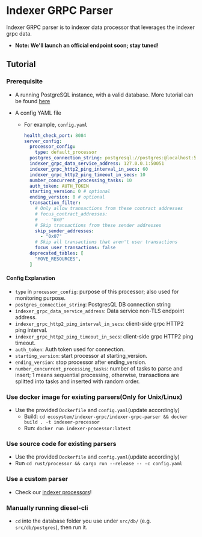 # Indexer GRPC Parser

Indexer GRPC parser is to indexer data processor that leverages the indexer grpc data.

- **Note: We'll launch an official endpoint soon; stay tuned!**

## Tutorial

### Prerequisite

- A running PostgreSQL instance, with a valid database. More tutorial can be
  found [here](https://github.com/aptos-labs/aptos-core/tree/main/crates/indexer#postgres)

- A config YAML file
    - For example, `config.yaml`

      ```yaml
      health_check_port: 8084
      server_config:
        processor_config:
          type: default_processor
        postgres_connection_string: postgresql://postgres:@localhost:5432/postgres_v2
        indexer_grpc_data_service_address: 127.0.0.1:50051
        indexer_grpc_http2_ping_interval_in_secs: 60
        indexer_grpc_http2_ping_timeout_in_secs: 10
        number_concurrent_processing_tasks: 10
        auth_token: AUTH_TOKEN
        starting_version: 0 # optional
        ending_version: 0 # optional
        transaction_filter:
          # Only allow transactions from these contract addresses
          # focus_contract_addresses:
          #   - "0x0"
          # Skip transactions from these sender addresses
          skip_sender_addresses:
            - "0x07"
          # Skip all transactions that aren't user transactions
          focus_user_transactions: false
        deprecated_tables: [
          "MOVE_RESOURCES",
        ]
      ```

#### Config Explanation

- `type` in `processor_config`: purpose of this processor; also used for monitoring purpose.
- `postgres_connection_string`: PostgresQL DB connection string
- `indexer_grpc_data_service_address`: Data service non-TLS endpoint address.
- `indexer_grpc_http2_ping_interval_in_secs`: client-side grpc HTTP2 ping interval.
- `indexer_grpc_http2_ping_timeout_in_secs`: client-side grpc HTTP2 ping timeout.
- `auth_token`: Auth token used for connection.
- `starting_version`: start processor at starting_version.
- `ending_version`: stop processor after ending_version.
- `number_concurrent_processing_tasks`: number of tasks to parse and insert; 1 means sequential processing, otherwise,
  transactions are splitted into tasks and inserted with random order.

### Use docker image for existing parsers(Only for **Unix/Linux**)

- Use the provided `Dockerfile` and `config.yaml`(update accordingly)
    - Build: `cd ecosystem/indexer-grpc/indexer-grpc-parser && docker build . -t indexer-processor`
    - Run: `docker run indexer-processor:latest`

### Use source code for existing parsers

- Use the provided `Dockerfile` and `config.yaml`(update accordingly)
- Run `cd rust/processor && cargo run --release -- -c config.yaml`

### Use a custom parser

- Check our [indexer processors](https://github.com/aptos-labs/aptos-indexer-processors)!

### Manually running diesel-cli
- `cd` into the database folder you use under `src/db/` (e.g. `src/db/postgres`), then run it.
